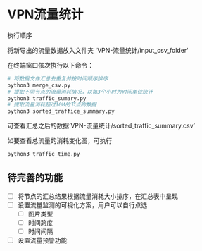 # VPN流量统计

执行顺序

将新导出的流量数据放入文件夹 'VPN-流量统计/input_csv_folder'

在终端窗口依次执行以下命令：

```bash
# 将数据文件汇总去重复并按时间顺序排序
python3 merge_csv.py  
# 提取不同节点的流量消耗情况，以每3个小时为时间单位统计
python3 traffic_sumary.py  
# 提取流量消耗超过10M的节点的数据
python3 sorted_traffice_summary.py 
```
可查看汇总之后的数据‘VPN-流量统计/sorted_traffic_summary.csv’

如要查看总流量的消耗变化图，可执行
```bash
python3 traffic_time.py   
```

## 待完善的功能

- [ ] 将节点的汇总结果根据流量消耗大小排序，在汇总表中呈现
- [ ] 设置流量监测的可视化方案，用户可以自行点选
  - [ ] 图片类型
  - [ ] 时间跨度
  - [ ] 时间间隔
- [ ] 设置流量预警功能